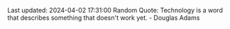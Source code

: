 Last updated: 2024-04-02 17:31:00
Random Quote: Technology is a word that describes something that doesn't work yet. - Douglas Adams